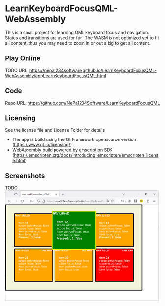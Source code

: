 # LearnKeyboardFocusQML-WebAssembly
This is a small project for learning QML keyboard focus and navigation. States and transitions are used for fun. 
The WASM is not optimized yet to fit all content, thus you may need to zoom in or out a big to get all content.

## Play Online

TODO
URL: https://nepa1234software.github.io/LearnKeyboardFocusQML-WebAssembly/appLearnKeyboardFocusQML.html

## Code

Repo URL: https://github.com/NePa1234Software/LearnKeyboardFocusQML

## Licensing

See the license file and License Folder for details
- The app is build using the Qt Framework opensource version (https://www.qt.io/licensing/)
- WebAssembly build powered by emscription SDK (https://emscripten.org/docs/introducing_emscripten/emscripten_license.html)

## Screenshots
TODO
<img src="docs/Screenshot1.png" width="500" height="360">
